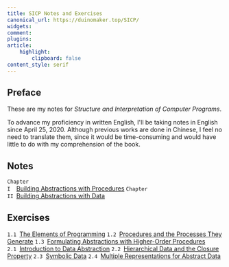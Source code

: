 ```yaml
---
title: SICP Notes and Exercises
canonical_url: https://duinomaker.top/SICP/
widgets:
comment:
plugins:
article:
    highlight:
        clipboard: false
content_style: serif
---
```


## Preface

These are my notes for *Structure and Interpretation of Computer Programs*.

To advance my proficiency in written English, I'll be taking notes in English since April 25, 2020. Although previous works are done in Chinese, I feel no need to translate them, since it would be time-consuming and would have little to do with my comprehension of the book.

## Notes

<code class="rigid">Chapter I&nbsp;&nbsp;</code><a href="/SICP/notes/1/" target="_self">Building Abstractions with Procedures</a>
<code class="rigid">Chapter II&nbsp;</code><a href="/SICP/notes/2/" target="_self">Building Abstractions with Data</a>
<!-- <code class="rigid">Chapter III&nbsp;</code>Modularity, Objects, and State
<code class="rigid">Chapter IV&nbsp;&nbsp;</code>Metalinguistic Abstraction
<code class="rigid">Chapter V&nbsp;&nbsp;&nbsp;</code>Computing with Register Machines -->

## Exercises

<code class="rigid">1.1&nbsp;</code><a href="/SICP/exercises/1-1/" target="_self">The Elements of Programming</a>
<code class="rigid">1.2&nbsp;</code><a href="/SICP/exercises/1-2/" target="_self">Procedures and the Processes They Generate</a>
<code class="rigid">1.3&nbsp;</code><a href="/SICP/exercises/1-3/" target="_self">Formulating Abstractions with Higher-Order Procedures</a>
<code class="rigid">2.1&nbsp;</code><a href="/SICP/exercises/2-1/" target="_self">Introduction to Data Abstraction</a>
<code class="rigid">2.2&nbsp;</code><a href="/SICP/exercises/2-2/" target="_self">Hierarchical Data and the Closure Property</a>
<code class="rigid">2.3&nbsp;</code><a href="/SICP/exercises/2-3/" target="_self">Symbolic Data</a>
<code class="rigid">2.4&nbsp;</code><a href="/SICP/exercises/2-4/" target="_self">Multiple Representations for Abstract Data</a>
<!-- <code class="rigid">2.5&nbsp;</code><a href="/SICP/exercises/2-5/" target="_self">Systems with Generic Operations</a> -->